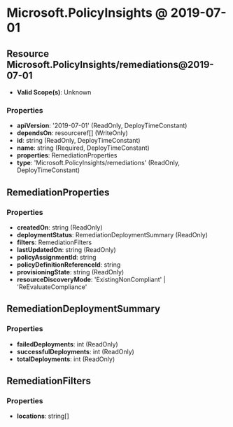 # Microsoft.PolicyInsights @ 2019-07-01

## Resource Microsoft.PolicyInsights/remediations@2019-07-01
* **Valid Scope(s)**: Unknown
### Properties
* **apiVersion**: '2019-07-01' (ReadOnly, DeployTimeConstant)
* **dependsOn**: resourceref[] (WriteOnly)
* **id**: string (ReadOnly, DeployTimeConstant)
* **name**: string (Required, DeployTimeConstant)
* **properties**: RemediationProperties
* **type**: 'Microsoft.PolicyInsights/remediations' (ReadOnly, DeployTimeConstant)

## RemediationProperties
### Properties
* **createdOn**: string (ReadOnly)
* **deploymentStatus**: RemediationDeploymentSummary (ReadOnly)
* **filters**: RemediationFilters
* **lastUpdatedOn**: string (ReadOnly)
* **policyAssignmentId**: string
* **policyDefinitionReferenceId**: string
* **provisioningState**: string (ReadOnly)
* **resourceDiscoveryMode**: 'ExistingNonCompliant' | 'ReEvaluateCompliance'

## RemediationDeploymentSummary
### Properties
* **failedDeployments**: int (ReadOnly)
* **successfulDeployments**: int (ReadOnly)
* **totalDeployments**: int (ReadOnly)

## RemediationFilters
### Properties
* **locations**: string[]

